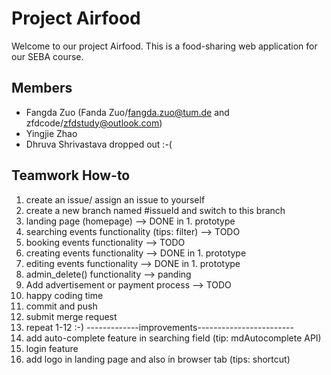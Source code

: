 # Project Airfood
Welcome to our project Airfood. This is a food-sharing web application for our SEBA course.
## Members
- Fangda Zuo (Fanda Zuo/fangda.zuo@tum.de and zfdcode/zfdstudy@outlook.com)
- Yingjie Zhao
- Dhruva Shrivastava dropped out :-( 

## Teamwork How-to
1. create an issue/ assign an issue to yourself
2. create a new branch named #issueId and switch to this branch
3. landing page (homepage) --> DONE in 1. prototype
4. searching events functionality (tips: filter) --> TODO
5. booking events functionality --> TODO
6. creating events functionality --> DONE in 1. prototype
7. editing events functionality --> DONE in 1. prototype
8. admin_delete() functionality --> panding
9. Add advertisement or payment process --> TODO
10. happy coding time
11. commit and push
12. submit merge request
13. repeat 1-12 :-)
-------------improvements------------------------
14. add auto-complete feature in searching field (tip: mdAutocomplete API)
15. login feature
16. add logo in landing page and also in browser tab (tips: shortcut)